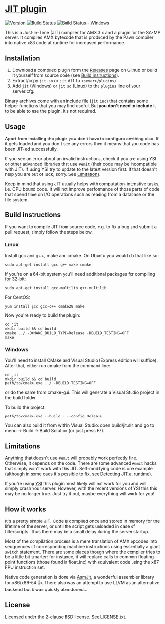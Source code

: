 [JIT plugin][github]
====================

[![Version][version_badge]][version]
[![Build Status][build_status]][build]
[![Build Status - Windows][build_status_win]][build_win]

This is a Just-in-Time (JIT) compiler for AMX 3.x and a plugin for the SA-MP
server. It compiles AMX bytecode that is produced by the Pawn compiler into
native x86 code at runtime for increased performance.

Installation
------------

1. Download a compiled plugin form the [Releases][download] page on Github or
   build it yourself from source code (see
   [Build instructions](#build-instructions)).
2. Extract/copy `jit.so` or `jit.dll` to `<sever>/plugins/`.
3. Add `jit` (Windows) or `jit.so` (Linux) to the `plugins` line of your 
   server.cfg.

Binary archives come with an include file (`jit.inc`) that contains
some helper functions that you may find useful. But **you don't need to
include** it to be able to use the plugin, it's not required.

Usage
-----

Apart from installing the plugin you don't have to configure anything else.
If it gets loaded and you don't see any errors then it means that you code 
has been JIT-ed successfully.

If you see an error about an invalid instructions, check if you are using
YSI or other advanced libraries that use `#emit` (their code may be
incompatible with JIT). If using YSI try to update to the latest version
first. If that doesn't help you are out of luck, sorry. See
[Limitations](#limitations).

Keep in mind that using JIT usually helps with computation-intenstive tasks,
i.e. CPU bound code. It will not improve performance of those parts of code
that spend time on I/O operations such as reading from a database or the 
file system.

Build instructions
------------------

If you want to compile JIT from source code, e.g. to fix a bug and
submit a pull request, simply follow the steps below.

### Linux

Install gcc and g++, make and cmake. On Ubuntu you would do that like so:

```
sudo apt-get install gcc g++ make cmake
```

If you're on a 64-bit system you'll need additional packages for compiling
for 32-bit:

```
sudo apt-get install gcc-multilib g++-multilib
```

For CentOS:

```
yum install gcc gcc-c++ cmake28 make
```

Now you're ready to build the plugin:

```
cd jit
mkdir build && cd build
cmake ../ -DCMAKE_BUILD_TYPE=Release -DBUILD_TESTING=OFF
make
```

### Windows

You'll need to install CMake and Visual Studio (Express edition will suffice).
After that, either run cmake from the command line:

```
cd jit
mkdir build && cd build
path/to/cmake.exe ../ -DBUILD_TESTING=OFF
```

or do the same from cmake-gui. This will generate a Visual Studio project in
the build folder.

To build the project:

```
path/to/cmake.exe --build . --config Release
```

You can also build it from within Visual Studio: open build/jit.sln
and go to menu -> Build -> Build Solution (or just press F7).

Limitations
-----------

Anything that doesn't use `#emit` will probably work perfectly fine. 
Otherwise, it depends on the code. There are some advanced `#emit` hacks 
that simply won't work with this JIT. Self-modifying code is one example 
(although in some caes it's possible to fix, see 
[Detecting JIT at runtime][wiki-detecting]).

If you're using [YSI][ysi] this plugin most likely will not work for you and
will simply crash your server. However, with the recent versions of YSI this
this may be no longer true. Just try it out, maybe everything will work
for you!

How it works
------------

It's a pretty simple JIT. Code is compiled once and stored in memory for
the lifetime of the server, or until the script gets unloaded in case of
filterscripts. Thus there may be a small delay during the server startup.

Most of the compilation process is a mere translation of AMX opcodes into
seuquences of corresponding machine instructions using essentially a giant
`switch` statement. There are some places though where the compiler tries
to be a little bit smarter: for instance, it will replace calls to common
floating-point functions (those found in float.inc) with equivalent code
using the x87 FPU instruction set.

Native code generation is done via [AsmJit][asmjit], a wonderful assembler
library for x86/x86-64 :+1:. There also was an attempt to use LLVM as an
alternative backend but it was quickly abandoned...

License
-------

Licensed under the 2-clause BSD license. See [LICENSE.txt](LICENSE.txt).

[github]: https://github.com/Zeex/samp-plugin-jit
[version]: http://badge.fury.io/gh/Zeex%2Fsamp-plugin-jit
[version_badge]: https://badge.fury.io/gh/Zeex%2Fsamp-plugin-jit.svg
[build]: https://travis-ci.org/Zeex/samp-plugin-jit
[build_status]: https://travis-ci.org/Zeex/samp-plugin-jit.svg?branch=master
[build_win]: https://ci.appveyor.com/project/Zeex/samp-plugin-jit/branch/master
[build_status_win]: https://ci.appveyor.com/api/projects/status/v1duwc12h7vq4vvu/branch/master?svg=true
[download]: https://github.com/Zeex/samp-plugin-jit/releases
[asmjit]: https://github.com/kobalicek/asmjit
[wiki-detecting]: https://github.com/Zeex/samp-plugin-jit/wiki/Detecting-JIT-at-runtime
[ysi]: https://github.com/Y-Less/YSI
